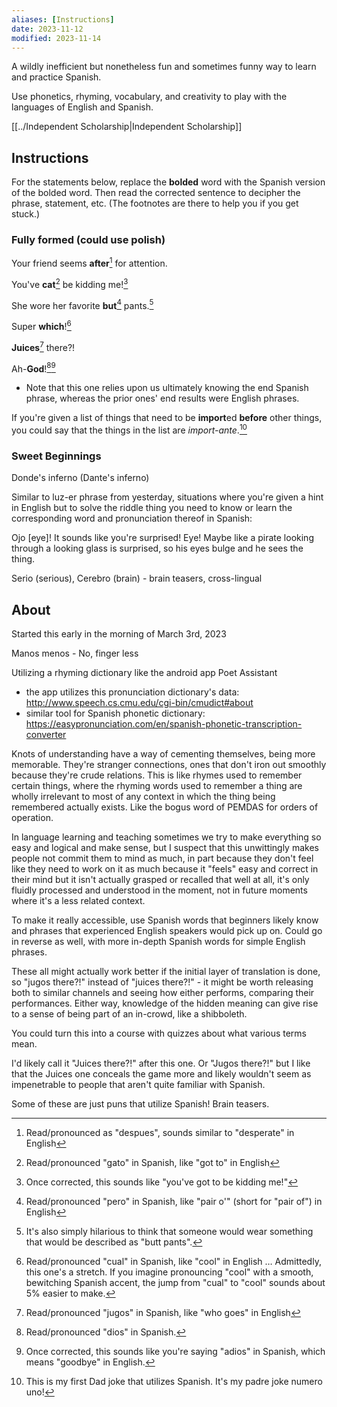 ```yaml
---
aliases: [Instructions]
date: 2023-11-12
modified: 2023-11-14
---
```

A wildly inefficient but nonetheless fun and sometimes funny way to learn and practice Spanish.

Use phonetics, rhyming, vocabulary, and creativity to play with the languages of English and Spanish.

[[../Independent Scholarship|Independent Scholarship]]

## Instructions
For the statements below, replace the **bolded** word with the Spanish version of the bolded word. Then read the corrected sentence to decipher the phrase, statement, etc. (The footnotes are there to help you if you get stuck.)

### Fully formed (could use polish)
Your friend seems **after**[^1] for attention.

[^1]: Read/pronounced as "despues", sounds similar to "desperate" in English

You've **cat**[^cat] be kidding me![^cat-be]

[^cat]: Read/pronounced "gato" in Spanish, like "got to" in English

[^cat-be]: Once corrected, this sounds like "you've got to be kidding me!"

She wore her favorite **but**[^but] pants.[^teehee]

[^but]: Read/pronounced "pero" in Spanish, like "pair o'" (short for "pair of") in English

[^teehee]: It's also simply hilarious to think that someone would wear something that would be described as "butt pants".

Super **which**![^which]

[^which]: Read/pronounced "cual" in Spanish, like "cool" in English … Admittedly, this one's a stretch. If you imagine pronouncing "cool" with a smooth, bewitching Spanish accent, the jump from "cual" to "cool" sounds about 5% easier to make.

**Juices**[^juices] there?!

[^juices]: Read/pronounced "jugos" in Spanish, like "who goes" in English

Ah-**God**![^God][^ah-god]
- Note that this one relies upon us ultimately knowing the end Spanish phrase, whereas the prior ones' end results were English phrases.

[^God]: Read/pronounced "dios" in Spanish.

[^ah-god]: Once corrected, this sounds like you're saying "adios" in Spanish, which means "goodbye" in English.

If you're given a list of things that need to be **import**ed **before** other things, you could say that the things in the list are *import-ante*.[^dadjoke]

[^dadjoke]: This is my first Dad joke that utilizes Spanish. It's my padre joke numero uno![^meta]

[^meta]: ahoy!

### Sweet Beginnings
Donde's inferno (Dante's inferno)

Similar to luz-er phrase from yesterday, situations where you're given a hint in English but to solve the riddle thing you need to know or learn the corresponding word and pronunciation thereof in Spanish:

Ojo [eye]! It sounds like you're surprised! Eye! Maybe like a pirate looking through a looking glass is surprised, so his eyes bulge and he sees the thing.

Serio (serious), Cerebro (brain) - brain teasers, cross-lingual

## About
Started this early in the morning of March 3rd, 2023 

Manos menos - No, finger less

Utilizing a rhyming dictionary like the android app Poet Assistant
- the app utilizes this pronunciation dictionary's data: <http://www.speech.cs.cmu.edu/cgi-bin/cmudict#about>
- similar tool for Spanish phonetic dictionary: <https://easypronunciation.com/en/spanish-phonetic-transcription-converter>

Knots of understanding have a way of cementing themselves, being more memorable. They're stranger connections, ones that don't iron out smoothly because they're crude relations. This is like rhymes used to remember certain things, where the rhyming words used to remember a thing are wholly irrelevant to most of any context in which the thing being remembered actually exists. Like the bogus word of PEMDAS for orders of operation.

In language learning and teaching sometimes we try to make everything so easy and logical and make sense, but I suspect that this unwittingly makes people not commit them to mind as much, in part because they don't feel like they need to work on it as much because it "feels" easy and correct in their mind but it isn't actually grasped or recalled that well at all, it's only fluidly processed and understood in the moment, not in future moments where it's a less related context.

To make it really accessible, use Spanish words that beginners likely know and phrases that experienced English speakers would pick up on. Could go in reverse as well, with more in-depth Spanish words for simple English phrases.

These all might actually work better if the initial layer of translation is done, so "jugos there?!" instead of "juices there?!" - it might be worth releasing both to similar channels and seeing how either performs, comparing their performances. Either way, knowledge of the hidden meaning can give rise to a sense of being part of an in-crowd, like a shibboleth.

You could turn this into a course with quizzes about what various terms mean.

I'd likely call it "Juices there?!" after this one. Or "Jugos there?!" but I like that the Juices one conceals the game more and likely wouldn't seem as impenetrable to people that aren't quite familiar with Spanish.

Some of these are just puns that utilize Spanish! Brain teasers.